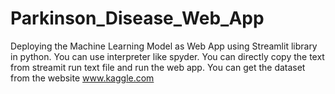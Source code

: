 # Parkinson_Disease_Web_App
Deploying the Machine Learning Model as Web App using Streamlit library in python.
You can use interpreter like spyder.
You can directly copy the text from streamit run text file and run the web app.
You can get the dataset from the website www.kaggle.com

